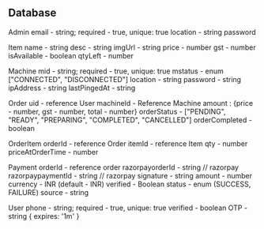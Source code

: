 ## Database
Admin
email - string; required - true, unique: true
location - string
password

Item
name - string
desc - string
imgUrl - string
price - number
gst - number
isAvailable - boolean
qtyLeft - number

Machine
mid - string; required - true, unique: true
mstatus - enum ["CONNECTED", "DISCONNECTED"]
location - string
password - string
ipAddress - string
lastPingedAt - string

Order
uid - reference User
machineId - Reference Machine
amount : {price - number, gst - number, total - number}
orderStatus - ["PENDING", "READY", "PREPARING", "COMPLETED", "CANCELLED"]
orderCompleted - boolean

OrderItem
orderId - reference Order
itemId - reference Item 
qty - number
priceAtOrderTime - number

Payment
orderId - reference order
razorpayorderId - string // razorpay
razorpaypaymentId - string // razorpay
signature - string
amount - number
currency - INR (default - INR)
verified - Boolean
status - enum (SUCCESS, FAILURE)
source - string

User
phone - string; required - true, unique: true
verified - boolean
OTP - string { expires: '1m' }